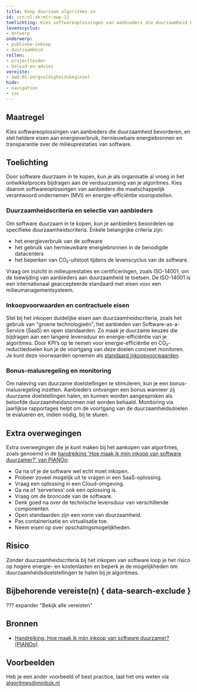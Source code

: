 ```yaml
---
title: Koop duurzaam algoritmes in
id: urn:nl:ak:mtr:owp-12
toelichting: Kies softwareoplossingen van aanbieders die duurzaamheid bevorderen, en stel heldere eisen aan energieverbruik, hernieuwbare energiebronnen en transparantie over de milieuprestaties van software.
levenscyclus: 
- ontwerp
onderwerp: 
- publieke-inkoop
- duurzaamheid
rollen:
- projectleider
- beleid-en-advies
vereiste:
- awb-01-zorgvuldigheidsbeginsel
hide:
- navigation
- toc
---
```


<!-- Let op! onderstaande regel met 'tags' niet weghalen! Deze maakt automatisch de knopjes op basis van de metadata  -->
<!-- tags -->

## Maatregel
<!-- Vul hier een omschrijving in van wat deze maatregel inhoudt. -->
Kies softwareoplossingen van aanbieders die duurzaamheid bevorderen, en stel heldere eisen aan energieverbruik, hernieuwbare energiebronnen en transparantie over de milieuprestaties van software.

## Toelichting
<!-- Geef hier een toelichting van deze maatregel -->
Door software duurzaam in te kopen, kun je als organisatie al vroeg in het ontwikkelproces bijdragen aan de verduurzaming van je algoritmes. Kies daarom softwareoplossingen van aanbieders die maatschappelijk verantwoord ondernemen (MVI) en energie-efficiëntie vooropstellen.

### Duurzaamheidscriteria en selectie van aanbieders
Om software duurzaam in te kopen, kun je aanbieders beoordelen op specifieke duurzaamheidscriteria. Enkele belangrijke criteria zijn:

- het energieverbruik van de software
- het gebruik van hernieuwbare energiebronnen in de benodigde datacenters
- het beperken van CO₂-uitstoot tijdens de levenscyclus van de software.

Vraag om inzicht in milieuprestaties en certificeringen, zoals ISO-14001, om de toewijding van aanbieders aan duurzaamheid te toetsen.
De ISO-14001 is een internationaal geaccepteerde standaard met eisen voor een milieumanagementsysteem.

### Inkoopvoorwaarden en contractuele eisen
Stel bij het inkopen duidelijke eisen aan duurzaamheidscriteria, zoals het gebruik van "groene technologieën", het aanbieden van Software-as-a-Service (SaaS) en open standaarden. Zo maak je duurzame keuzes die bijdragen aan een langere levensduur en energie-efficiëntie van je algoritmes. Door KPI’s op te nemen voor energie-efficiëntie en CO₂-reductiedoelen kun je de voortgang van deze doelen concreet monitoren. Je kunt deze voorwaarden opnemen als [standaard inkoopvoorwaarden](../hulpmiddelen/inkoopvoorwaarden.md).

### Bonus-malusregeling en monitoring
Om naleving van duurzame doelstellingen te stimuleren, kun je een bonus-malusregeling inzetten. Aanbieders ontvangen een bonus wanneer zij duurzame doelstellingen halen, en kunnen worden aangesproken als beloofde duurzaamheidsnormen niet worden behaald. Monitoring via jaarlijkse rapportages helpt om de voortgang van de duurzaamheidsdoelen te evalueren en, indien nodig, bij te sturen.

## Extra overwegingen
Extra overwegingen die je kunt maken bij het aankopen van algoritmes, zoals genoemd in de [handreiking 'Hoe maak ik mijn inkoop van software duurzamer?' van PIANOo](https://www.pianoo.nl/nl/document/19545/handreiking-hoe-maak-ik-mijn-inkoop-van-software-duurzamer):

- Ga na of je de software wel echt moet inkopen.
- Probeer zoveel mogelijk uit te vragen in een SaaS-oplossing.
- Vraag een oplossing in een Cloud-omgeving.
- Ga na of ‘serverless’ ook een oplossing is.
- Vraag om de broncode van de software.
- Denk goed na over de technische levensduur van verschillende componenten.
- Open standaarden zijn een vorm van duurzaamheid.
- Pas containerisatie en virtualisatie toe.
- Neem eisen op over opschalingsmogelijkheden.

## Risico
Zonder duurzaamheidscriteria bij het inkopen van software loop je het risico op hogere energie- en kostenlasten en beperk je de mogelijkheden om duurzaamheidsdoelstellingen te halen bij je algoritmes.

## Bijbehorende vereiste(n) { data-search-exclude }
<!-- Hier volgt een lijst met vereisten op basis van de in de metadata ingevulde vereiste -->

<!-- Let op! onderstaande regel met 'list_vereisten_on_maatregelen_page' niet weghalen! Deze maakt automatisch een lijst van bijbehorende verseisten op basis van de metadata  -->
??? expander "Bekijk alle vereisten"
    <!-- list_vereisten_on_maatregelen_page -->

## Bronnen 
<!-- Vul hier de relevante bronnen in voor deze maatregel -->
- [Handreiking: Hoe maak ik mijn inkoop van software duurzamer? (PIANOo)](https://www.pianoo.nl/nl/document/19545/handreiking-hoe-maak-ik-mijn-inkoop-van-software-duurzamer)

## Voorbeelden
<!-- Voeg hier een voorbeeld toe, door er bijvoorbeeld naar te verwijzen -->
Heb je een ander voorbeeld of best practice, laat het ons weten via [algoritmes@minbzk.nl](mailto:algoritmes@minbzk.nl)
